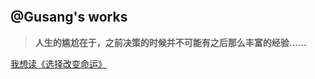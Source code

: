<!-- _coverpage.md -->
![]()
## @Gusang's works

> **人生的尴尬在于，之前决策的时候并不可能有之后那么丰富的经验……**

[我想读《选择改变命运》](/README.md)
